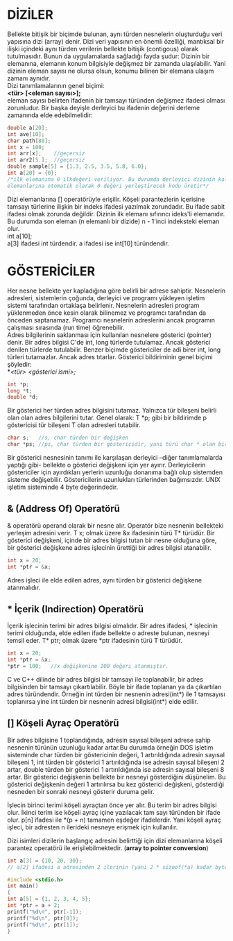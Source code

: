 # DİZİLER
Bellekte bitişik bir biçimde bulunan, aynı türden nesnelerin oluşturduğu veri yapısına dizi (array) denir. Dizi veri yapısının en önemli özelliği, mantıksal bir ilişki içindeki aynı türden
verilerin bellekte bitişik (contigous) olarak tutulmasıdır. Bunun da uygulamalarda
sağladığı fayda şudur: Dizinin bir elemanına, elemanın konum bilgisiyle değişmez bir
zamanda ulaşılabilir. Yani dizinin eleman sayısı ne olursa olsun, konumu bilinen bir
elemana ulaşım zamanı aynıdır.  
Dizi tanımlamalarının genel biçimi:  
**<tür> <dizi ismi> [<eleman sayısı>];**  
eleman sayısı belirten ifadenin bir tamsayı türünden değişmez ifadesi olması zorunludur. Bir başka deyişle derleyici bu ifadenin değerini derleme
zamanında elde edebilmelidir:
```cpp
double a[20];
int ave[10];
char path[80];
int x = 100;
int arr[x];    //geçersiz
int arr2[5.];  //geçersiz
double sample[5] = {1.3, 2.5, 3.5, 5.8, 6.0};
int a[20] = {0};  
/*ilk elemanına 0 ilkdeğeri veriliyor. Bu durumda derleyici dizinin kalan
elemanlarına otomatik olarak 0 değeri yerleştirecek kodu üretir*/
```
Dizi elemanlarına [] operatörüyle erişilir. Köşeli parantezlerin içerisine tamsayı türlerine ilişkin bir indeks ifadesi
yazılmak zorundadır. Bu ifade sabit ifadesi olmak zorunda değildir. Dizinin ilk elemanı sıfırıncı ideks'li elemanıdır.
Bu durumda son eleman (n elemanlı bir dizide) n - 1'inci indeksteki eleman olur.  
int a[10];  
a[3] ifadesi int türdendir. a ifadesi ise int[10] türündendir.
  
# GÖSTERİCİLER
Her nesne bellekte yer kapladığına göre belirli bir adrese sahiptir. Nesnelerin adresleri,
sistemlerin çoğunda, derleyici ve programı yükleyen işletim sistemi tarafından ortaklaşa
belirlenir. Nesnelerin adresleri program yüklenmeden önce kesin olarak bilinemez ve
programcı tarafından da önceden saptanamaz. Programcı nesnelerin adreslerini ancak
programın çalışması sırasında (run time) öğrenebilir.  
Adres bilgilerinin saklanması için kullanılan nesnelere gösterici (pointer) denir. Bir adres bilgisi C'de int, long
türlerde tutulamaz. Ancak gösterici denilen türlerde tutulabilir. Benzer biçimde göstericiler de adi birer int, long
türleri tutamazlar. Ancak adres tıtarlar. Gösterici bildiriminin genel biçimi şöyledir:  
**<tür> *<gösterici ismi>;**
```cpp
int *p;
long *t;
double *d;
```
Bir gösterici her türden adres bilgisini tutamaz. Yalnızca tür bileşeni belirli olan olan adres bilgilerini tutar. Genel
olarak: T *p; gibi bir bildirimde p göstericisi tür bileşeni T olan adresleri tutabilir.
```cpp
char s;   //s, char türden bir değişken
char *ps; //ps, char türden bir göstericidir, yani türü char * olan bir nesnedir yani bellekte bir yer kaplar.
```
Bir gösterici nesnesinin tanımı ile karşılaşan derleyici –diğer tanımlamalarda yaptığı gibi-
bellekte o gösterici değişkeni için yer ayırır. Derleyicilerin göstericiler için ayırdıkları
yerlerin uzunluğu donanıma bağlı olup sistemden sisteme değişebilir. Göstericilerin uzunlukları türlerinden bağımsızdır.
UNIX işletim sisteminde 4 byte değerindedir.

## & (Address Of) Operatörü
& operatörü operand olarak bir nesne alır. Operatör bize nesnenin bellekteki yerleşim adresini verir. T x; olmak üzere &x ifadesinin türü T* türüdür.
Bir gösterici değişkeni, içinde bir adres bilgisi tutan bir nesne olduğuna göre, bir gösterici
değişkene adres işlecinin ürettiği bir adres bilgisi atanabilir.
```cpp
int x = 20;
int *ptr = &x;
```
Adres işleci ile elde edilen adres, aynı türden bir gösterici değişkene atanmalıdır.

## * İçerik (Indirection) Operatörü
İçerik işlecinin terimi bir adres bilgisi olmalıdır. Bir adres ifadesi, * işlecinin terimi olduğunda, elde edilen ifade bellekte o adreste bulunan,
nesneyi temsil eder. T* ptr; olmak üzere *ptr ifadesinin türü T türüdür.
```cpp
int x = 20;
int *ptr = &x;
*ptr = 100;   //x değişkenine 100 değeri atanmıştır.
```
C ve C++ dilinde bir adres bilgisi bir tamsayı ile toplanabilir, bir adres bilgisinden bir tamsayı
çıkartılabilir. Böyle bir ifade toplanan ya da çıkartılan adres türündendir. Örneğin int
türden bir nesnenin adresi(int*) ile 1 tamsayısı toplanırsa yine int türden bir nesnenin adresi bilgisi(int*) elde edilir.

## [] Köşeli Ayraç Operatörü
Bir adres bilgisine 1 toplandığında, adresin sayısal bileşeni adrese sahip nesnenin türünün uzunluğu kadar artar.Bu durumda örneğin DOS işletim sisteminde char türden
bir göstericinin değeri, 1 artırıldığında adresin sayısal bileşeni 1, int türden bir gösterici 1 artırıldığında ise adresin sayısal bileşeni 2 artar, 
double türden bir gösterici 1 artırıldığında ise adresin sayısal bileşeni 8 artar. Bir gösterici değişkenin bellekte bir nesneyi gösterdiğini düşünelim. Bu gösterici
değişkenin değeri 1 artırılırsa bu kez gösterici değişkeni, gösterdiği nesneden bir sonraki nesneyi gösterir duruma gelir.

İşlecin birinci terimi köşeli ayraçtan önce yer alır. Bu terim bir adres bilgisi olur. İkinci terim ise köşeli ayraç içine yazılacak tam sayı türünden bir ifade olur.
p[n] ifadesi ile *(p + n) tamamen eşdeğer ifadelerdir. Yani köşeli ayraç işleci, bir adresten n ilerideki nesneye erişmek için kullanılır.

Dizi isimleri dizilerin başlangıç adresini belirttiği için dizi elemanlarına köşeli parantez operatörü ile erişilebilmektedir. (**array to pointer conversion**)
```cpp
int a[3] = {10, 20, 30};
// a[2] ifadesi a adresinden 2 ilerinin (yani 2 * sizeof(*a) kadar byte ilerinin) içeriği anlamına gelir. Yani a[2] ile *(a + 2) aynı anlamdadır 30.
```
```cpp
#include <stdio.h>
int main()
{
int a[5] = {1, 2, 3, 4, 5};
int *ptr = a + 2;
printf("%d\n", ptr[-1]);
printf("%d\n", ptr[0]);
printf("%d\n", ptr[1]);
}
```
